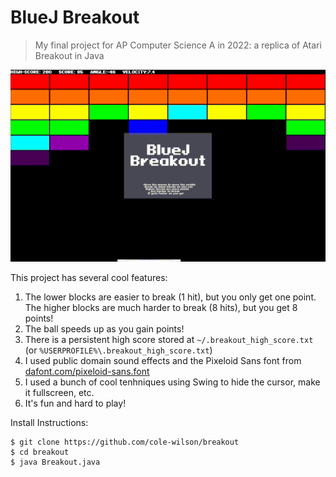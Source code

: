 # BlueJ Breakout
> My final project for AP Computer Science A in 2022: a replica of Atari Breakout in Java

![demo gif](./demo.gif)

This project has several cool features:
1. The lower blocks are easier to break (1 hit), but you only get one point. The higher blocks are much harder to break (8 hits), but you get 8 points!
2. The ball speeds up as you gain points!
3. There is a persistent high score stored at `~/.breakout_high_score.txt` (or `%USERPROFILE%\.breakout_high_score.txt`)
4. I used public domain sound effects and the Pixeloid Sans font from [dafont.com/pixeloid-sans.font](https://www.dafont.com/pixeloid-sans.font)
5. I used a bunch of cool tenhniques using Swing to hide the cursor, make it fullscreen, etc.
6. It's fun and hard to play!

Install Instructions:
```shell
$ git clone https://github.com/cole-wilson/breakout
$ cd breakout
$ java Breakout.java
```
